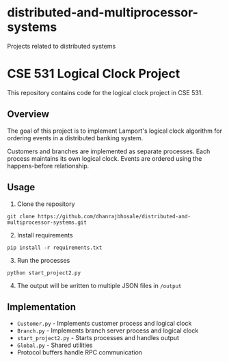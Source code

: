 # distributed-and-multiprocessor-systems
Projects related to distributed systems

# CSE 531 Logical Clock Project

This repository contains code for the logical clock project in CSE 531. 

## Overview

The goal of this project is to implement Lamport's logical clock algorithm for ordering events in a distributed banking system. 

Customers and branches are implemented as separate processes. Each process maintains its own logical clock. Events are ordered using the happens-before relationship.

## Usage

1. Clone the repository

```
git clone https://github.com/dhanrajbhosale/distributed-and-multiprocessor-systems.git
```

2. Install requirements

```
pip install -r requirements.txt
```

3. Run the processes

```
python start_project2.py
```

4. The output will be written to multiple JSON files in `/output`

## Implementation 

- `Customer.py` - Implements customer process and logical clock
- `Branch.py` - Implements branch server process and logical clock
- `start_project2.py` - Starts processes and handles output
- `Global.py` - Shared utilities
- Protocol buffers handle RPC communication
